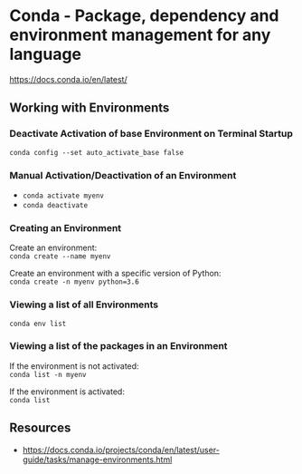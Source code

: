 # Conda - Package, dependency and environment management for any language

https://docs.conda.io/en/latest/

## Working with Environments

### Deactivate Activation of base Environment on Terminal Startup

```conda config --set auto_activate_base false```

### Manual Activation/Deactivation of an Environment

* ```conda activate myenv```
* ```conda deactivate```

### Creating an Environment

Create an environment:  
```conda create --name myenv```

Create an environment with a specific version of Python:  
```conda create -n myenv python=3.6```

### Viewing a list of all Environments

```conda env list```

### Viewing a list of the packages in an Environment

If the environment is not activated:  
```conda list -n myenv```

If the environment is activated:  
```conda list```


## Resources

* https://docs.conda.io/projects/conda/en/latest/user-guide/tasks/manage-environments.html
